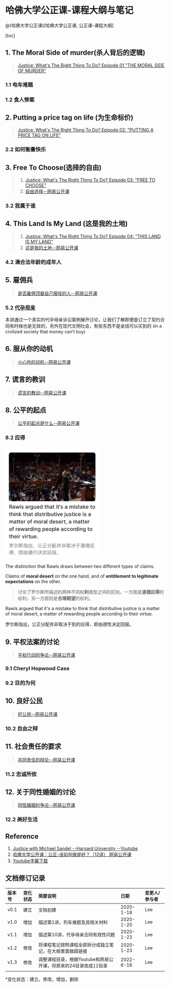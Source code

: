 # 哈佛大学公正课-课程大纲与笔记
@(哈佛大学公正课)[哈佛大学公正课, 公正课-课程大纲]

[toc]



## 1. The Moral Side of murder(杀人背后的逻辑)

> [Justice: What's The Right Thing To Do? Episode 01 "THE MORAL SIDE OF MURDER"](https://www.youtube.com/watch?v=kBdfcR-8hEY)



### 1.1 电车难题



### 1.2  食人惨案





## 2. Putting a price tag on life (为生命标价)

> [Justice: What's The Right Thing To Do? Episode 02: "PUTTING A PRICE TAG ON LIFE"](https://www.youtube.com/watch?v=0O2Rq4HJBxw)



### 2.2 如何衡量快乐



## 3. Free To Choose(选择的自由)

> 1. [Justice: What's The Right Thing To Do? Episode 03: "FREE TO CHOOSE"](https://www.youtube.com/watch?v=Qw4l1w0rkjs)
> 1. [自由选择--网易公开课](https://open.163.com/newview/movie/free?pid=M6GOB7TT6&mid=M6GOBUNTF)



### 3.2 我属于谁



## 4. This Land Is My Land (这是我的土地)

> 1. [Justice: What's The Right Thing To Do? Episode 04: "THIS LAND IS MY LAND"](https://www.youtube.com/watch?v=MGyygiXMzRk)
> 2. [这是我的土地--网易公开课](https://open.163.com/newview/movie/free?pid=M6GOB7TT6&mid=M6GOCBCG0)



### 4.2  满合法年龄的成年人



## 5. 雇佣兵

> [是否雇佣顶替自己服役的人--网易公开课](https://open.163.com/newview/movie/free?pid=M6GOB7TT6&mid=M6GOCHTC9)





### 5.2 [代孕母亲](https://www.evernote.com/l/ALr19uUIcflJiKbgvYTAdRdF8MxciTYEz8U/)

本讲通过一个真实的代孕母亲诉讼案例展开讨论，让我们了解即便是订立了契约合同有时候也是无效的，另外在现代文明社会，有些东西不是金钱可以买到的 (in a civilized society that money can’t buy)



## 6. 服从你的动机

> [小心你的动机--网易公开课](https://open.163.com/newview/movie/free?pid=M6GOB7TT6&mid=M6GOCJEOP)



## 7. 谎言的教训

> [谎言的教训--网易公开课](https://open.163.com/newview/movie/free?pid=M6GOB7TT6&mid=M6GOCSFDD)



## 8. 公平的起点

> [公平的起点是什么--网易公开课](https://open.163.com/newview/movie/free?pid=M6GOB7TT6&mid=M6GOD1A53)



### 8.2 应得

<img src="./img/image-20220617085936885.png" alt="image-20220617085936885" style="zoom: 67%;" /> 

The distinction that Rawls draws between two different types of claims. 

Claims of **moral desert** on the one hand, and of **entitlement to legitimate expectations** on the other. 

> 讨论了罗尔斯所描述的两种不同权**利**类型之间的区别。一方面是**道德应得**的权利，另一方面则是**合理期望**的权利。

Rawls argued that it's a mistake to think that distributive justice is a matter of moral desert, a matter of rewarding people according to their virtue.

罗尔斯指出，公正分配并非取决于到的应得，即由德性决定回报。



## 9. 平权法案的讨论

> [平权行动的争论--网易公开课](https://open.163.com/newview/movie/free?pid=M6GOB7TT6&mid=M6GOD6P75)



### 9.1 Cheryl Hopwood Case





### 9.2 目的为何



## 10. 良好公民

> [好公民--网易公开课](https://open.163.com/newview/movie/free?pid=M6GOB7TT6&mid=M6GODEHDT)



### 10.2 自由之辩



## 11. 社会责任的要求

> [共同责任的辩论--网易公开课](https://open.163.com/newview/movie/free?pid=M6GOB7TT6&mid=M6GODIQQF)



### 11.2 忠诚所依



## 12.  关于同性婚姻的讨论

> [同性婚姻的争论--网易公开课](https://open.163.com/newview/movie/free?pid=M6GOB7TT6&mid=M6GODNIPB)



### 12.2 美好生活



## Reference

1. [Justice with Michael Sandel --Harvard University --Youtube](https://www.youtube.com/watch?v=kBdfcR-8hEY&list=PL30C13C91CFFEFEA6)
1. [哈佛大学公开课：公正-该如何做是好？（12讲） 网易公开课](https://open.163.com/newview/movie/courseintro?newurl=M6GOB7TT6)
1. [Youtube字幕下载](https://downsub.com/)



## 文档修订记录

| 版本号|     变化状态|   简要说明|  日期	|   变更人/参与者   |
| :-------- | :--------| :------ |:------ |:------ |
| v0.1 |   建立| 文档初建 |2020-1-18  | Lee|
| v1.0 |   增加| 描述第1讲，列车难题及其相关材料 |2020-1-20  | Lee|
| v1.1 |   增加| 描述第10讲，代孕母亲合同有效性问题 |2020-1-23  | Lee|
| v1.2 |   修改| 将课程笔记按照课程全部拆分成独立笔记，在大纲里面做超链接 |2020-1-23  | Lee|
| v1.3 | 修改 | 调整课程目录，根据Youtube和网易公开课，将原来的24目录改成12目录 |2022-6-16 | Lee |
|  |  |  | |  |

*变化状态：建立，修改，增加，删除